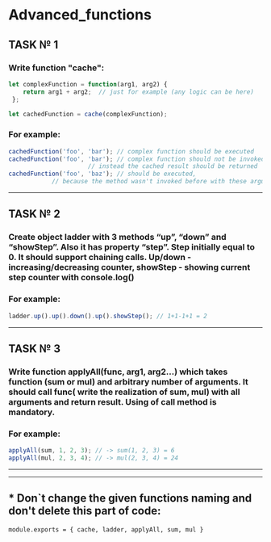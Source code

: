 # Advanced_functions

## TASK № 1
### Write function "cache":
```js
let complexFunction = function(arg1, arg2) {
	return arg1 + arg2;  // just for example (any logic can be here)
 };

let cachedFunction = cache(complexFunction);
```
### For example:
```js
cachedFunction('foo', 'bar'); // complex function should be executed
cachedFunction('foo', 'bar'); // complex function should not be invoked again,
                      // instead the cached result should be returned
cachedFunction('foo', 'baz'); // should be executed,
            // because the method wasn't invoked before with these arguments
```
<hr>

## TASK № 2
### Create object ladder with 3 methods “up”, “down” and “showStep”. Also it has property “step”. Step initially equal to 0. It should support chaining calls. Up/down - increasing/decreasing counter, showStep - showing current step counter with console.log()

### For example:
```js
ladder.up().up().down().up().showStep(); // 1+1-1+1 = 2
```
<hr>

## TASK № 3
### Write function applyAll(func, arg1, arg2...) which takes function (sum or mul) and arbitrary number of arguments. It should call func( write the realization of sum, mul) with all arguments and return result. Using of call method is mandatory.

### For example:
```js
applyAll(sum, 1, 2, 3); // -> sum(1, 2, 3) = 6
applyAll(mul, 2, 3, 4); // -> mul(2, 3, 4) = 24
```
<hr>
<hr>

## * Don`t change the given functions naming and don't delete this part of code:
```
module.exports = { cache, ladder, applyAll, sum, mul }
```




